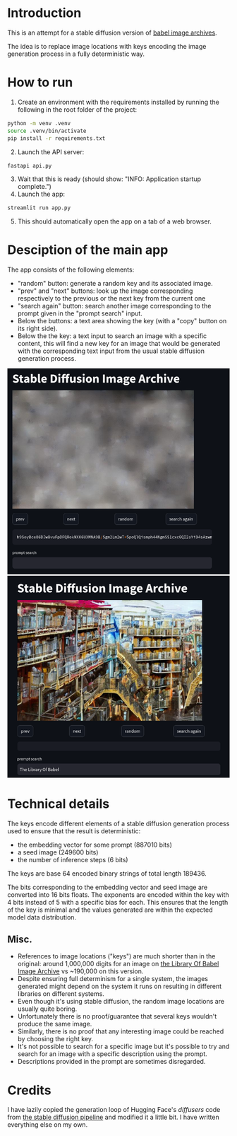 # Introduction

This is an attempt for a stable diffusion version of [babel image archives](http://babelia.libraryofbabel.info/about.html).

The idea is to replace image locations with keys encoding the image generation process in a fully deterministic way.


# How to run

1. Create an environment with the requirements installed by running the following in the root folder of the project:
```bash
python -m venv .venv
source .venv/bin/activate
pip install -r requirements.txt
```
2. Launch the API server: 
```bash
fastapi api.py
```
3. Wait that this is ready (should show: "INFO:     Application startup complete.")
4. Launch the app:
```bash
streamlit run app.py
```
5. This should automatically open the app on a tab of a web browser.

# Desciption of the main app

The app consists of the following elements:
- "random" button: generate a random key and its associated image.
- "prev" and "next" buttons: look up the image corresponding respectively to the previous or the next key from the current one
- "search again" button: search another image corresponding to the prompt given in the "prompt search" input.
- Below the buttons: a text area showing the key (with a "copy" button on its right side).
- Below the the key: a text input to search an image with a specific content, this will find a new key for an image that would be generated with the corresponding text input from the usual stable diffusion generation process.

![example of randomly generated image](images/random-key.png)
![example of prompt look-up](images/prompt-lob.png)


# Technical details

The keys encode different elements of a stable diffusion generation process used to ensure that the result is deterministic:
- the embedding vector for some prompt (887010 bits)
- a seed image (249600 bits)
- the number of inference steps (6 bits)

The keys are base 64 encoded binary strings of total length 189436.

The bits corresponding to the embedding vector and seed image are converted into 16 bits floats. The exponents are encoded within the key with 4 bits instead of 5 with a specific bias for each. This ensures that the length of the key is minimal and the values generated are within the expected model data distribution.


## Misc.

- References to image locations ("keys") are much shorter than in the original: around 1,000,000 digits for an image on [the Library Of Babel Image Archive](https://babelia.libraryofbabel.info) vs ~190,000 on this version.
- Despite ensuring full determinism for a single system, the images generated might depend on the system it runs on resulting in different libraries on different systems.
- Even though it's using stable diffusion, the random image locations are usually quite boring.
- Unfortunately there is no proof/guarantee that several keys wouldn't produce the same image.
- Similarly, there is no proof that any interesting image could be reached by choosing the right key.
- It's not possible to search for a specific image but it's possible to try and search for an image with a specific description using the prompt.
- Descriptions provided in the prompt are sometimes disregarded.


# Credits

I have lazily copied the generation loop of Hugging Face's *diffusers* code from [the stable diffusion pipeline](https://github.com/huggingface/diffusers/blob/main/src/diffusers/pipelines/stable_diffusion/pipeline_stable_diffusion.py) and modified it a little bit. I have written everything else on my own.






















